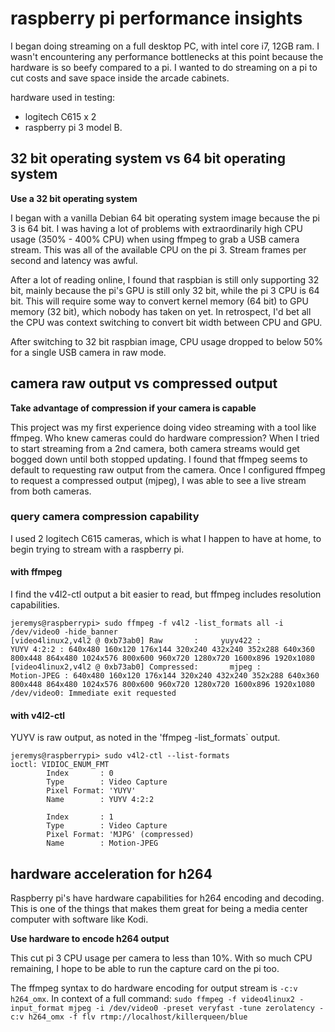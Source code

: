 # raspberry pi performance insights

I began doing streaming on a full desktop PC, with intel core i7, 12GB ram.  I wasn't encountering any performance
bottlenecks at this point because the hardware is so beefy compared to a pi.  I wanted to do streaming on a pi to
cut costs and save space inside the arcade cabinets.

hardware used in testing:

* logitech C615 x 2
* raspberry pi 3 model B.

## 32 bit operating system vs 64 bit operating system

**Use a 32 bit operating system**

I began with a vanilla Debian 64 bit operating system image because the pi 3 is 64 bit.  I was
having a lot of problems with extraordinarily high CPU usage (350% - 400% CPU) when using ffmpeg
to grab a USB camera stream.  This was all of the available CPU on the pi 3.  Stream frames per
second and latency was awful.

After a lot of reading online, I found that raspbian is still only supporting 32 bit, mainly
because the pi's GPU is still only 32 bit, while the pi 3 CPU is 64 bit.  This will require some way to convert
kernel memory (64 bit) to GPU memory (32 bit), which nobody has taken on yet.  In retrospect, I'd bet all the CPU
was context switching to convert bit width between CPU and GPU.

After switching to 32 bit raspbian image, CPU usage dropped to below 50% for a single USB camera in raw mode.

## camera raw output vs compressed output

**Take advantage of compression if your camera is capable**

This project was my first experience doing video streaming with a tool like ffmpeg.  Who knew cameras could do hardware compression?
When I tried to start streaming from a 2nd camera, both camera streams would get bogged down until both stopped updating.  I found that
ffmpeg seems to default to requesting raw output from the camera.  Once I configured ffmpeg to request a compressed output (mjpeg), I was
able to see a live stream from both cameras.

### query camera compression capability

I used 2 logitech C615 cameras, which is what I happen to have at home, to begin trying to stream with a raspberry pi.

#### with ffmpeg

I find the v4l2-ctl output a bit easier to read, but ffmpeg includes resolution capabilities.

```
jeremys@raspberrypi> sudo ffmpeg -f v4l2 -list_formats all -i /dev/video0 -hide_banner
[video4linux2,v4l2 @ 0xb73ab0] Raw       :     yuyv422 :           YUYV 4:2:2 : 640x480 160x120 176x144 320x240 432x240 352x288 640x360 800x448 864x480 1024x576 800x600 960x720 1280x720 1600x896 1920x1080
[video4linux2,v4l2 @ 0xb73ab0] Compressed:       mjpeg :          Motion-JPEG : 640x480 160x120 176x144 320x240 432x240 352x288 640x360 800x448 864x480 1024x576 800x600 960x720 1280x720 1600x896 1920x1080
/dev/video0: Immediate exit requested
```

#### with v4l2-ctl

YUYV is raw output, as noted in the 'ffmpeg -list_formats` output.

```
jeremys@raspberrypi> sudo v4l2-ctl --list-formats
ioctl: VIDIOC_ENUM_FMT
        Index       : 0
        Type        : Video Capture
        Pixel Format: 'YUYV'
        Name        : YUYV 4:2:2

        Index       : 1
        Type        : Video Capture
        Pixel Format: 'MJPG' (compressed)
        Name        : Motion-JPEG
```


## hardware acceleration for h264

Raspberry pi's have hardware capabilities for h264 encoding and decoding.  This is one of the things that makes them great for being
a media center computer with software like Kodi.

**Use hardware to encode h264 output**

This cut pi 3 CPU usage per camera to less than 10%.  With so much CPU remaining, I hope to be able to run the capture card on the pi too.

The ffmpeg syntax to do hardware encoding for output stream is `-c:v h264_omx`.
In context of a full command:
`sudo ffmpeg -f video4linux2 -input_format mjpeg -i /dev/video0 -preset veryfast -tune zerolatency -c:v h264_omx -f flv rtmp://localhost/killerqueen/blue`
